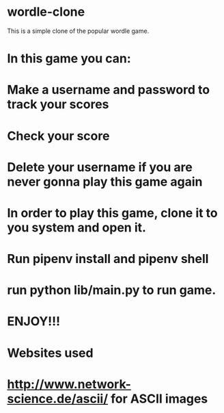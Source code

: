 # wordle-clone

 This is a simple clone of the popular wordle game. 

# In this game you can:
# Make a username and password to track your scores
# Check your score
# Delete your username if you are never gonna play this game again

# In order to play this game, clone it to you system and open it.
# Run pipenv install and pipenv shell
# run python lib/main.py to run game. 
# ENJOY!!!





# Websites used

# http://www.network-science.de/ascii/ for ASCII images
